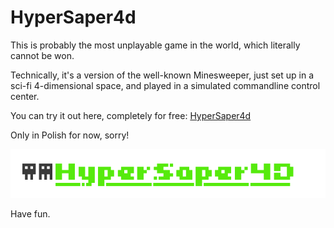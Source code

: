 # HyperSaper4d

This is probably the most unplayable game in the world, which literally cannot be won.

Technically, it's a version of the well-known Minesweeper, just set up in a sci-fi 4-dimensional space, and played in a simulated commandline control center.

You can try it out here, completely for free:
[HyperSaper4d](http://wiruje-astrolabium.tk/hs/)

Only in Polish for now, sorry!

![HyperSaper4d](/src-new/images/hs-logo.png)

Have fun.
